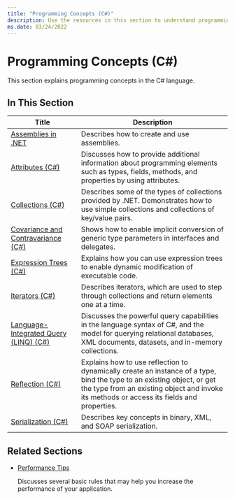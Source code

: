 ```yaml
---
title: "Programming Concepts (C#)"
description: Use the resources in this section to understand programming concepts in the C# language, including object-oriented programming.
ms.date: 03/24/2022
---
```

# Programming Concepts (C#)

This section explains programming concepts in the C# language.  
  
## In This Section  
  
|Title|Description|  
|-----------|-----------------|  
|[Assemblies in .NET](../../../standard/assembly/index.md)|Describes how to create and use assemblies.|  
|[Attributes (C#)](/dotnet/csharp/advanced-concepts/reflection-and-attributes)|Discusses how to provide additional information about programming elements such as types, fields, methods, and properties by using attributes.|  
|[Collections (C#)](./collections.md)|Describes some of the types of collections provided by .NET. Demonstrates how to use simple collections and collections of key/value pairs.|  
|[Covariance and Contravariance (C#)](./covariance-contravariance/index.md)|Shows how to enable implicit conversion of generic type parameters in interfaces and delegates.|  
|[Expression Trees (C#)](../../advanced-topics/expression-trees/index.md)|Explains how you can use expression trees to enable dynamic modification of executable code.|  
|[Iterators (C#)](./iterators.md)|Describes iterators, which are used to step through collections and return elements one at a time.|  
|[Language-Integrated Query (LINQ) (C#)](./linq/index.md)|Discusses the powerful query capabilities in the language syntax of C#, and the model for querying relational databases, XML documents, datasets, and in-memory collections.|  
|[Reflection (C#)](/dotnet/csharp/advanced-topics/reflection-and-attributes/)|Explains how to use reflection to dynamically create an instance of a type, bind the type to an existing object, or get the type from an existing object and invoke its methods or access its fields and properties.|  
|[Serialization (C#)](./serialization/index.md)|Describes key concepts in binary, XML, and SOAP serialization.|  
  
## Related Sections  
  
- [Performance Tips](../../../framework/performance/performance-tips.md)

  Discusses several basic rules that may help you increase the performance of your application.
